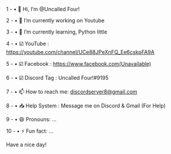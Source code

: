 1 -  • 👋 Hi, I’m @Uncalled Four!

2 -  • 🔭 I’m currently working on Youtube

3 -  • 🌱 I’m currently learning, Python little

4 -  • ☑️ YouTube : https://youtube.com/channel/UCe88JPeXnFQ_Ee6cskpFA9A

5 -  • ☑️ Facebook : https://www.facebook.com(Unavailable)

6 -  • ☑️ Discord Tag : Uncalled Four!#9195

7 -  • 📫 How to reach me: discordserver8@gmail.com

8 -  • 📥 Help System : Message me on Discord & Gmail (For Help)

9 -  • 😄 Pronouns: ...

10 - • ⚡ Fun fact: ...


Have a nice day!


<!---
Uncalled-Four/Uncalled-Four is a ✨ special ✨ repository because its `README.md` (this file) appears on your GitHub profile.
You can click the Preview link to take a look at your changes.
--->
